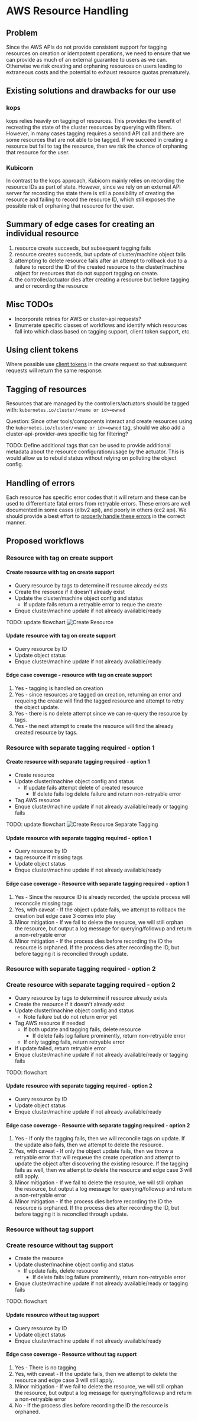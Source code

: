 # AWS Resource Handling

## Problem

Since the AWS APIs do not provide consistent support for tagging resources on creation or idempotent operations, we need to ensure that we can provide as much of an external guarantee to users as we can. Otherwise we risk creating and orphaning resources on users leading to extraneous costs and the potential to exhaust resource quotas prematurely.

## Existing solutions and drawbacks for our use

### kops

kops relies heavily on tagging of resources. This provides the benefit of recreating the state of the cluster resources by querying with filters. However, in many cases tagging requires a second API call and there are some resources that are not able to be tagged. If we succeed in creating a resource but fail to tag the resource, then we risk the chance of orphaning that resource for the user.

### Kubicorn

In contrast to the kops approach, Kubicorn mainly relies on recording the resource IDs as part of state. However, since we rely on an external API server for recording the state there is still a possibility of creating the resource and failing to record the resource ID, which still exposes the possible risk of orphaning that resource for the user.

## Summary of edge cases for creating an individual resource

1. resource create succeeds, but subsequent tagging fails
2. resource creates succeeds, but update of cluster/machine object fails
3. attempting to delete resource fails after an attempt to rollback due to a failure to record the ID of the created resource to the cluster/machine object for resources that do not support tagging on create.
4. the controller/actuator dies after creating a resource but before tagging and or recording the resource

## Misc TODOs

- Incorporate retries for AWS or cluster-api requests?
- Enumerate specific classes of workflows and identify which resources fall into which class based on tagging support, client token support, etc.

## Using client tokens

Where possible use [client tokens](https://docs.aws.amazon.com/AWSEC2/latest/APIReference/Run_Instance_Idempotency.html) in the create request so that subsequent requests will return the same response.

## Tagging of resources

Resources that are managed by the controllers/actuators should be tagged with: `kubernetes.io/cluster/<name or id>=owned`

Question: Since other tools/components interact and create resources using the `kubernetes.io/cluster/<name or id>=owned` tag, should we also add a cluster-api-provider-aws specific tag for filtering?

TODO: Define additional tags that can be used to provide additional metadata about the resource configuration/usage by the actuator. This is would allow us to rebuild status without relying on polluting the object config.

## Handling of errors

Each resource has specific error codes that it will return and these can be used to differentiate fatal errors from retryable errors. These errors are well documented in some cases (elbv2 api), and poorly in others (ec2 api). We should provide a best effort to [properly handle these errors](https://docs.aws.amazon.com/sdk-for-go/v1/developer-guide/handling-errors.html) in the correct manner.

## Proposed workflows

### Resource with tag on create support

#### Create resource with tag on create support

- Query resource by tags to determine if resource already exists
- Create the resource if it doesn't already exist
- Update the cluster/machine object config and status
  - If update fails return a retryable error to reque the create
- Enque cluster/machine update if not already available/ready

TODO: update flowchart
![Create Resource](create-resource-with-tags.png)

#### Update resource with tag on create support

- Query resource by ID
- Update object status
- Enque cluster/machine update if not already available/ready

#### Edge case coverage - resource with tag on create support

1. Yes - tagging is handled on creation
2. Yes - since resources are tagged on creation, returning an error and requeing the create will find the tagged resource and attempt to retry the object update.
3. Yes - there is no delete attempt since we can re-query the resource by tags.
4. Yes - the next attempt to create the resource will find the already created resource by tags.

### Resource with separate tagging required - option 1

#### Create resource with separate tagging required - option 1

- Create resource
- Update cluster/machine object config and status
  - If update fails attempt delete of created resource
    - If delete fails log delete failure and return non-retryable error
- Tag AWS resource
- Enque cluster/machine update if not already available/ready or tagging fails

TODO: update flowchart
![Create Resource Separate Tagging](create-resource-separate-tags.png)

#### Update resource with separate tagging required - option 1

- Query resource by ID
- tag resource if missing tags
- Update object status
- Enque cluster/machine update if not already available/ready

#### Edge case coverage - Resource with separate tagging required - option 1

1. Yes - Since the resource ID is already recorded, the update process will reconccile missing tags
2. Yes, with caveat - If the object update fails, we attempt to rollback the creation but edge case 3 comes into play
3. Minor mitigation - If we fail to delete the resource, we will still orphan the resource, but output a log message for querying/followup and return a non-retryable error
4. Minor mitigation - If the process dies before recording the ID the resource is orphaned. If the process dies after recording the ID, but before tagging it is reconciled through update.

### Resource with separate tagging required - option 2

### Create resource with separate tagging required - option 2

- Query resource by tags to determine if resource already exists
- Create the resource if it doesn't already exist
- Update cluster/machine object config and status
  - Note failure but do not return error yet
- Tag AWS resource if needed
  - If both update and tagging fails, delete resource
    - If delete fails log failure prominently, return non-retryable error
  - If only tagging fails, return retryable error
- If update failed, return retryable error
- Enque cluster/machine update if not already available/ready or tagging fails

TODO: flowchart

#### Update resource with separate tagging required - option 2

- Query resource by ID
- Update object status
- Enque cluster/machine update if not already available/ready

#### Edge case coverage - Resource with separate tagging required - option 2

1. Yes - If only the tagging fails, then we will reconcile tags on update. If the update also fails, then we attempt to delete the resource.
2. Yes, with caveat - If only the object update fails, then we throw a retryable error that will requeue the create operation and attempt to update the object after discovering the existing resource. If the tagging fails as well, then we attempt to delete the resource and edge case 3 will still apply.
3. Minor mitigation - If we fail to delete the resource, we will still orphan the resource, but output a log message for querying/followup and return a non-retryable error
4. Minor mitigation - If the process dies before recording the ID the resource is orphaned. If the process dies after recording the ID, but before tagging it is reconciled through update.

### Resource without tag support

### Create resource without tag support

- Create the resource
- Update cluster/machine object config and status
  - If update fails, delete resource
    - If delete fails log failure prominently, return non-retryable error
- Enque cluster/machine update if not already available/ready or tagging fails

TODO: flowchart

#### Update resource without tag support

- Query resource by ID
- Update object status
- Enque cluster/machine update if not already available/ready

#### Edge case coverage - Resource without tag support

1. Yes - There is no tagging
2. Yes, with caveat - If the update fails, then we attempt to delete the resource and edge case 3 will still apply.
3. Minor mitigation - If we fail to delete the resource, we will still orphan the resource, but output a log message for querying/followup and return a non-retryable error
4. No - If the process dies before recording the ID the resource is orphaned.
